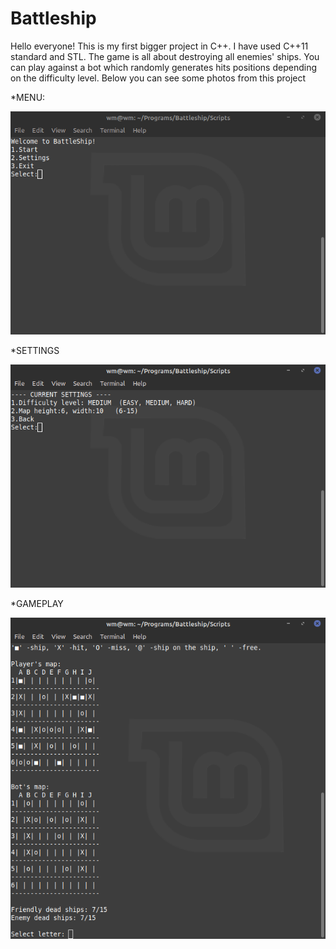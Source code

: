 # Battleship
Hello everyone! This is my first bigger project in C++. I have used C++11 standard and STL. The game is all about destroying all enemies' ships. You can play against a bot which randomly generates hits positions depending on the difficulty level. Below you can see some photos from this project

*MENU:

![](docs/menu.png)

*SETTINGS

![](docs/settings.png)

*GAMEPLAY

![](docs/gameplay.png)
